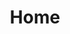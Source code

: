 ---
title: "Home"
layout: splash
header:
  overlay_color: "#000"
  overlay_filter: "0.5"
  overlay_image: /assets/images/unsplash-coffee.jpg
  actions:
    - label: "My Research"
      url: "/research/"
  caption: "Photo credit: Photo by [Jakub Dziubak](https://unsplash.com/@jckbck?utm_source=unsplash&utm_medium=referral&utm_content=creditCopyText) on [Unsplash](https://unsplash.com/s/photos/minimal?utm_source=unsplash&utm_medium=referral&utm_content=creditCopyText)"
---